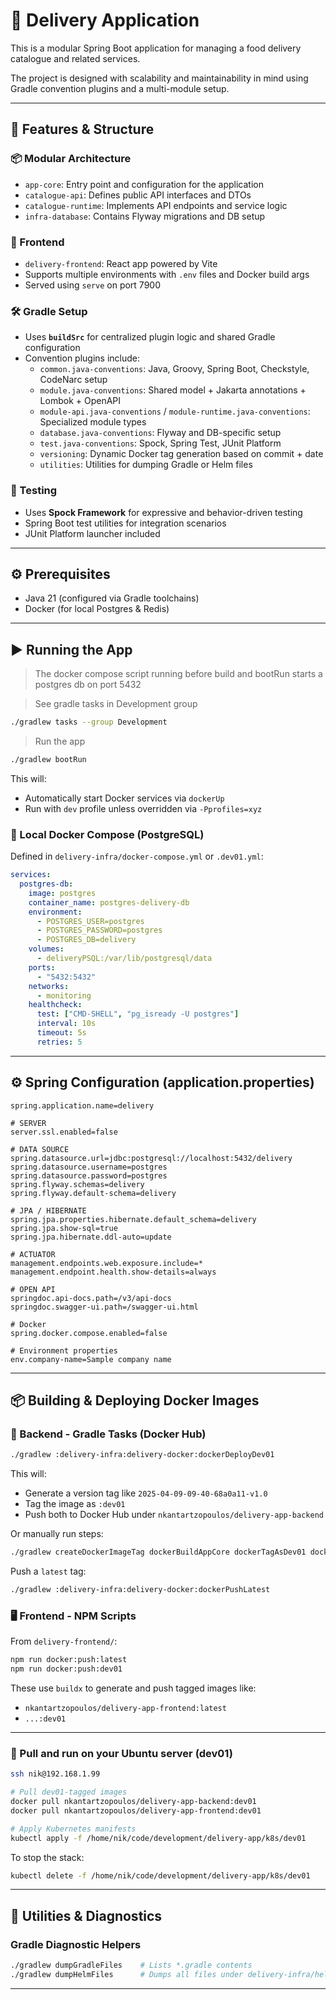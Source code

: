 # 🛵 Delivery Application

This is a modular Spring Boot application for managing a food delivery catalogue and related services.

The project is designed with scalability and maintainability in mind using Gradle convention plugins and a multi-module setup.

---

## 🚀 Features & Structure

### 📦 Modular Architecture
- `app-core`: Entry point and configuration for the application
- `catalogue-api`: Defines public API interfaces and DTOs
- `catalogue-runtime`: Implements API endpoints and service logic
- `infra-database`: Contains Flyway migrations and DB setup

### 🧩 Frontend
- `delivery-frontend`: React app powered by Vite
- Supports multiple environments with `.env` files and Docker build args
- Served using `serve` on port 7900

### 🛠 Gradle Setup
- Uses **`buildSrc`** for centralized plugin logic and shared Gradle configuration
- Convention plugins include:
    - `common.java-conventions`: Java, Groovy, Spring Boot, Checkstyle, CodeNarc setup
    - `module.java-conventions`: Shared model + Jakarta annotations + Lombok + OpenAPI
    - `module-api.java-conventions` / `module-runtime.java-conventions`: Specialized module types
    - `database.java-conventions`: Flyway and DB-specific setup
    - `test.java-conventions`: Spock, Spring Test, JUnit Platform
    - `versioning`: Dynamic Docker tag generation based on commit + date
    - `utilities`: Utilities for dumping Gradle or Helm files

### 🧪 Testing
- Uses **Spock Framework** for expressive and behavior-driven testing
- Spring Boot test utilities for integration scenarios
- JUnit Platform launcher included

---

## ⚙️ Prerequisites

- Java 21 (configured via Gradle toolchains)
- Docker (for local Postgres & Redis)

---

## ▶️ Running the App

> The docker compose script running before build and bootRun starts a postgres db on port 5432

> See gradle tasks in Development group

```bash
./gradlew tasks --group Development
```

> Run the app

```bash
./gradlew bootRun
```

This will:
- Automatically start Docker services via `dockerUp`
- Run with `dev` profile unless overridden via `-Pprofiles=xyz`

### 🐘 Local Docker Compose (PostgreSQL)

Defined in `delivery-infra/docker-compose.yml` or `.dev01.yml`:
```yaml
services:
  postgres-db:
    image: postgres
    container_name: postgres-delivery-db
    environment:
      - POSTGRES_USER=postgres
      - POSTGRES_PASSWORD=postgres
      - POSTGRES_DB=delivery
    volumes:
      - deliveryPSQL:/var/lib/postgresql/data
    ports:
      - "5432:5432"
    networks:
      - monitoring
    healthcheck:
      test: ["CMD-SHELL", "pg_isready -U postgres"]
      interval: 10s
      timeout: 5s
      retries: 5
```

---

## ⚙️ Spring Configuration (application.properties)

```properties
spring.application.name=delivery

# SERVER
server.ssl.enabled=false

# DATA SOURCE
spring.datasource.url=jdbc:postgresql://localhost:5432/delivery
spring.datasource.username=postgres
spring.datasource.password=postgres
spring.flyway.schemas=delivery
spring.flyway.default-schema=delivery

# JPA / HIBERNATE
spring.jpa.properties.hibernate.default_schema=delivery
spring.jpa.show-sql=true
spring.jpa.hibernate.ddl-auto=update

# ACTUATOR
management.endpoints.web.exposure.include=*
management.endpoint.health.show-details=always

# OPEN API
springdoc.api-docs.path=/v3/api-docs
springdoc.swagger-ui.path=/swagger-ui.html

# Docker
spring.docker.compose.enabled=false

# Environment properties
env.company-name=Sample company name
```

---

## 📦 Building & Deploying Docker Images

### 🔁 Backend - Gradle Tasks (Docker Hub)

```bash
./gradlew :delivery-infra:delivery-docker:dockerDeployDev01
```
This will:
- Generate a version tag like `2025-04-09-09-40-68a0a11-v1.0`
- Tag the image as `:dev01`
- Push both to Docker Hub under `nkantartzopoulos/delivery-app-backend`

Or manually run steps:
```bash
./gradlew createDockerImageTag dockerBuildAppCore dockerTagAsDev01 dockerPushAppCore dockerPushDev01
```

Push a `latest` tag:
```bash
./gradlew :delivery-infra:delivery-docker:dockerPushLatest
```

### 🖥 Frontend - NPM Scripts

From `delivery-frontend/`:
```bash
npm run docker:push:latest
npm run docker:push:dev01
```
These use `buildx` to generate and push tagged images like:
- `nkantartzopoulos/delivery-app-frontend:latest`
- `...:dev01`

---

### 🐧 Pull and run on your Ubuntu server (dev01)
```bash
ssh nik@192.168.1.99

# Pull dev01-tagged images
docker pull nkantartzopoulos/delivery-app-backend:dev01
docker pull nkantartzopoulos/delivery-app-frontend:dev01

# Apply Kubernetes manifests
kubectl apply -f /home/nik/code/development/delivery-app/k8s/dev01
```

To stop the stack:
```bash
kubectl delete -f /home/nik/code/development/delivery-app/k8s/dev01
```

---

## 🧰 Utilities & Diagnostics

### Gradle Diagnostic Helpers
```bash
./gradlew dumpGradleFiles    # Lists *.gradle contents
./gradlew dumpHelmFiles      # Dumps all files under delivery-infra/helm
```

---
